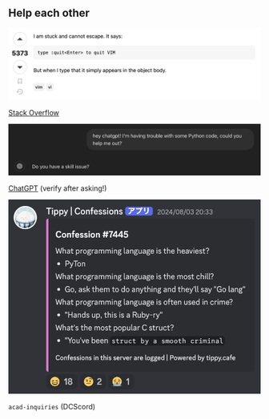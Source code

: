 ## Help each other

<div class="flex flex-row gap-10 items-center">

<v-clicks>

<div class="flex flex-col items-center">

![stack overflow](../images/vim.png)

[Stack Overflow](https://stackoverflow.com/)

</div>
<div class="flex flex-col items-center">

![chatgpt](../images/cgpt.png)

[ChatGPT](https://chatgpt.com/) (verify after asking!)

</div>

</v-clicks>

</div>

<v-click>

<div class="flex flex-row items-center justify-center w-fit gap-10 mx-auto">

<div class="max-w-[30%]">

![acad inquiries](../images/tippy.png)

</div>

`acad-inquiries` (DCScord)

</div>

</v-click>
